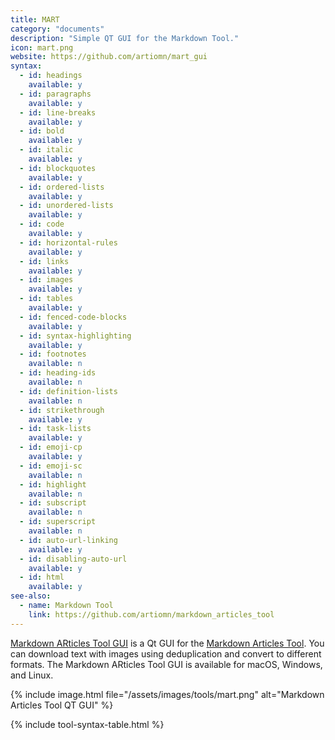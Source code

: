 ```yaml
---
title: MART
category: "documents"
description: "Simple QT GUI for the Markdown Tool."
icon: mart.png
website: https://github.com/artiomn/mart_gui
syntax:
  - id: headings
    available: y
  - id: paragraphs
    available: y
  - id: line-breaks
    available: y
  - id: bold
    available: y
  - id: italic
    available: y
  - id: blockquotes
    available: y
  - id: ordered-lists
    available: y
  - id: unordered-lists
    available: y
  - id: code
    available: y
  - id: horizontal-rules
    available: y
  - id: links
    available: y
  - id: images
    available: y
  - id: tables
    available: y
  - id: fenced-code-blocks
    available: y
  - id: syntax-highlighting
    available: y
  - id: footnotes
    available: n
  - id: heading-ids
    available: n
  - id: definition-lists
    available: n
  - id: strikethrough
    available: y
  - id: task-lists
    available: y
  - id: emoji-cp
    available: y
  - id: emoji-sc
    available: n
  - id: highlight
    available: n
  - id: subscript
    available: n
  - id: superscript
    available: n
  - id: auto-url-linking
    available: y
  - id: disabling-auto-url
    available: y
  - id: html
    available: y
see-also:
  - name: Markdown Tool
    link: https://github.com/artiomn/markdown_articles_tool
---
```


[Markdown ARticles Tool GUI](https://github.com/artiomn/mart_gui) is a Qt GUI for the [Markdown Articles Tool](https://github.com/artiomn/markdown_articles_tool). You can download text with images using deduplication and convert to different formats. The Markdown ARticles Tool GUI is available for macOS, Windows, and Linux.

{% include image.html file="/assets/images/tools/mart.png" alt="Markdown Articles Tool QT GUI" %}

{% include tool-syntax-table.html %}
